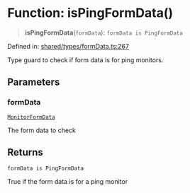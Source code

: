 # Function: isPingFormData()

> **isPingFormData**(`formData`): `formData is PingFormData`

Defined in: [shared/types/formData.ts:267](https://github.com/Nick2bad4u/Uptime-Watcher/blob/main/shared/types/formData.ts#L267)

Type guard to check if form data is for ping monitors.

## Parameters

### formData

[`MonitorFormData`](../type-aliases/MonitorFormData.md)

The form data to check

## Returns

`formData is PingFormData`

True if the form data is for a ping monitor
